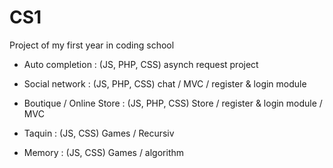 # CS1
Project of my first year in coding school

  - Auto completion : (JS, PHP, CSS) asynch request project
  
  - Social network : (JS, PHP, CSS) chat / MVC / register & login module
  
  - Boutique / Online Store : (JS, PHP, CSS) Store / register & login module / MVC
  
  - Taquin : (JS, CSS) Games / Recursiv
  
  - Memory : (JS, CSS) Games / algorithm
